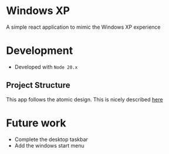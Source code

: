 # Windows XP

A simple react application to mimic the Windows XP experience

# Development

- Developed with ```Node 20.x```

## Project Structure

This app follows the atomic design. This is nicely described [here](https://bradfrost.com/blog/post/atomic-web-design/)

# Future work

- Complete the desktop taskbar
- Add the windows start menu